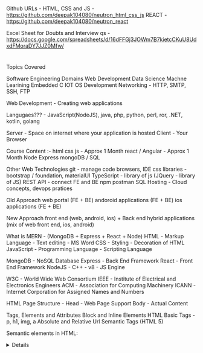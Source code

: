 # ###################################
Github URLs - 
HTML, CSS and JS - https://github.com/deepak104080/neutron_html_css_js
REACT - https://github.com/deepak104080/neutron_react



Excel Sheet for Doubts and Interview qs - https://docs.google.com/spreadsheets/d/16dFFGj3JOWm7B7kietcCKuU8UdxdFMoraDY7JJZ0Mfw/


# ##################################

Topics Covered


Software Engineering Domains
Web Development
Data Science
Machne Learining
Embedded C
IOT
OS Development
Networking - HTTP, SMTP, SSH, FTP


Web Development - Creating web applications


Langugaes??? - JavaScript(NodeJS), java, php, python, perl, ror, .NET, kotlin, golang


Server - Space on internet where your application is hosted
Client - Your Browser



Course Content :-
html
css
js - Approx 1 Month
react / Angular - Approx 1 Month
Node
Express
mongoDB / SQL

Other Web Technologies
git - manage code
browsers, IDE
css libraries - bootstrap / foundation, materialUI
TypeScript - library of js (JQuery - library of JS)
REST API - connect FE and BE
npm
postman
SQL
Hosting - Cloud concepts, devops pratices



Old Approach
web portal (FE + BE)
andoroid applications (FE + BE)
ios applications (FE + BE)

New Approach
front end (web, android, ios) + Back end
hybrid applications (mix of web front end, ios, android)





What is MERN - (MongoDB + Express + React + Node)
HTML - Markup Language - Text editing - MS Word
CSS - Styling - Decoration of HTML
JavaScript - Programming Language - Scripting Language


MongoDB - NoSQL Database
Express - Back End Framework
React - Front End Framework
NodeJS - C++ - v8 - JS Engine


W3C - World Wide Web Consortium
IEEE - Institute of Electrical and Electronics Engineers
ACM - Association for Computing Machinery
ICANN - Internet Corporation for Assigned Names and Numbers



HTML Page Structure - 
Head - Web Page Support
Body - Actual Content


Tags, Elements and Attributes
Block and Inline Elements
HTML Basic Tags - p, h1, img, a
Absolute and Relative Url
Semantic Tags (HTML 5)

Semantic elements in HTML:
<article>
<aside>
<details>
<figcaption>
<figure>
<footer>
<header>
<main>
<mark>
<nav>
<section>
<summary>
<time>

List - ol, ul
Table
Forms


Read - GET vs POST - HTML Form Submission




-------------------------------------------


JS - JavaScript - Netscape - Brendan Eich


C/C++ - compiler, interprter - gcc
Java - .java (JDK, JRE, JVM)

JS - JavaScript Engine
Chrome - v8
Firefox - Surveymonkey


Browser - (v8) - scripting langugae
NodeJS - (v8) - programming language

NodeJS - Written in C++ - (v8 + node packages + libuv ) - 2009


client - browser
server - back-end/hosting

------------------------------------


programming - software developer - domains
--web developer
--data analyst/scientist (SQL, Query langugae)
--ethical hackers (programming, databases)
--iot (embedded c, java, .DET, C++)
--ai (python, iot, sql)
--machine learning
--dev of os (C/C++)
-- dev os hardware based applications


--------------------------------------------


How to decide technology :-
older software
resources
server and databases
speed, application criticality
number of users
trending
community
future

--------------------------------------


Programming Language Stacks :-
js stack - combination of technologies
java stack
python stack
ror
golang
php stacks
.NET



Apache - tool - virtual server
Dev + Ops - operations on Dev (Cloud)



JavaScript Stacks :-

Front end framework/libraries - React, Angular, Viu, backboneJS, Meteor. jQuery
Back end framework - express, Koa, nextJs, Blitzjs
Database - sql, mongodb

MERN - MongoDB Express React NodeJS
MEAN - MongoDB Express Angular NodeJS


How to run JS :-
online tool/console - jsfiddle, codepen
.js files - 1) node - js file, 2) browser - attach js file with html and then run



Variables - https://jsfiddle.net/deepak104080/06d2Lwr1/1/
Function - https://jsfiddle.net/deepak104080/kcarsv03/2/
Scope - https://jsfiddle.net/deepak104080/8cy5aet9/3/

var let const - https://jsfiddle.net/deepak104080/erpdsjx5/2/
Hoisting - https://jsfiddle.net/deepak104080/jh2krge1/1/
if else - https://jsfiddle.net/deepak104080/7s1L69h5/2/

Loop, Var Misc - https://jsfiddle.net/deepak104080/4dpfv2cq/6/
Type Conversion and Coercion - https://jsfiddle.net/deepak104080/bk3cvtyL/2/
Array Methods - https://jsfiddle.net/deepak104080/1mbn2r5L/3/


ES6 - https://jsfiddle.net/deepak104080/kL1q75tr/7/
Arrow Function - https://jsfiddle.net/deepak104080/us7pv861/5/


12th April 2022 - Tuesday
ES6 2 - https://jsfiddle.net/deepak104080/mbay7tz6/6/
Closure - https://jsfiddle.net/deepak104080/4sm3g1dc/6/


13th April 2022 - wednesday
Closure Example - https://jsfiddle.net/deepak104080/n01prehf/18/
Array Methods - https://jsfiddle.net/deepak104080/fc2kwevn/3/


14th April 2022 - Thursday
Array map reduce filter - https://jsfiddle.net/deepak104080/tsdxrok6/1/
Object - https://jsfiddle.net/deepak104080/oznb3xje/2/
Assignments - https://jsfiddle.net/deepak104080/6xkw5n2v/17/


15th April 2022 - Friday
Bootstrap - Include in files - bootstrap.html
Object methods - https://jsfiddle.net/deepak104080/kfngp241/6/
Deep copy vs shallow copy - https://jsfiddle.net/deepak104080/72mjLqpa/2/
Date, String, Math - https://jsfiddle.net/deepak104080/92mzu8fx/4/
Data Input using NodeJS - https://shobhitsingh29.medium.com/getting-started-on-codechef-using-javascript-4529be3d8255
Objects - https://developer.mozilla.org/en-US/docs/Web/JavaScript/Reference/Global_Objects/Object
String - https://developer.mozilla.org/en-US/docs/Web/JavaScript/Reference/Global_Objects/String
Array - https://developer.mozilla.org/en-US/docs/Web/JavaScript/Reference/Global_Objects/Array



18th April 2022 - Monday
DOM - https://upload.wikimedia.org/wikipedia/commons/thumb/5/5a/DOM-model.svg/1200px-DOM-model.svg.png



19th April 2022 - Tuesday
Internal Files


20th April 2022 - Wednesday
Function Curry - https://jsfiddle.net/deepak104080/oxv68hL2/2/
Git Commands - https://jsfiddle.net/deepak104080/ry5pn3ad/1/
Questions - https://jsfiddle.net/deepak104080/Lqsa08hz/4/
Assignments - https://jsfiddle.net/deepak104080/pog72jd5/3/
iFrame - https://www.geeksforgeeks.org/html-dom-iframe-object/
Netlify Deploy


21st April 2022 - Thursday
Event Propogation - Bubbling and Capturing - https://jsfiddle.net/deepak104080/th8xs127/7/
DOM Assignments - https://jsfiddle.net/deepak104080/5vgnw674/4/
Async JS - https://jsfiddle.net/deepak104080/ycn0ud37/4/


22nd April 2022 - Friday
Event Loop - https://miro.medium.com/max/1400/1*iHhUyO4DliDwa6x_cO5E3A.gif
Async JS - https://jsfiddle.net/deepak104080/ycn0ud37/6/
Callback - https://jsfiddle.net/deepak104080/s9qcpzfx/3/
Assignment Stopwatch - https://jsfiddle.net/deepak104080/9zq7ua6h/17/


25th April 2022 - Monday
Promise - https://jsfiddle.net/deepak104080/wmqu0a21/2/
API Call - Fetch and Promise - https://jsfiddle.net/deepak104080/z5nqsom4/5/
Async Await - https://jsfiddle.net/deepak104080/jphdrgkq/4/
Assignments - https://jsfiddle.net/deepak104080/vLoh2yg5/4/



26th April 2022 - Tuesday
Prototype - https://jsfiddle.net/deepak104080/esouaw03/2/
Prototype Chain - https://jsfiddle.net/deepak104080/unv864e0/2/
call, apply, bind - https://jsfiddle.net/deepak104080/vmqhuje0/2/
Polyfill - https://jsfiddle.net/deepak104080/yczqs9ju/2/
JSON - https://jsfiddle.net/deepak104080/1gL02ntv/2/


27th April 2022 - Wednesday
CDN - Content Delivery network
NPM - Node Package Manager






----------------------------------------------------------------------------------


https://developer.mozilla.org/en-US/docs/Web/JavaScript/Reference/Global_Objects/Number/EPSILON

pi - 3.14 - irrational
2.535 - rational

1.1
1.01
1.0000001
1.00000000000000004


Number.epsilon
1 just greater number - 1. <15 times zero> 1












----------------------------------------------------------------------------------


REACT - 
Librray based on JS

NodeJS - 2009

separation of back end and front end

andrid app
ios app
websites - front end

BACK END
-------REST API------
FRONT END

---routing - changing of pages
---api calling
---internal data transfer
---templating
---temporary data storage
---login/authentication


localStorage/sessionStorage

not possible / not efficient - vanilla javascript


Library vs Framework
library - react - collection of functions/services - supporting libraries
framework - angular - architecture (all inbuilt functionalities) - mvc, mv*


MERN VS MEAN
M - MONGODB
E - EXPRESS
N - NODEJS

REACT/ANGULAR


1) create blank npm repo and add all react libraries
2) react blank boilerplate
    -- start a fresh project
    -- add react


git commands

npm 
npx = npm + git clone + npm install


git first time upload
git regular upload


git first download
git regular downloads


git clone
npm install
npm start - run


git pull origin master

